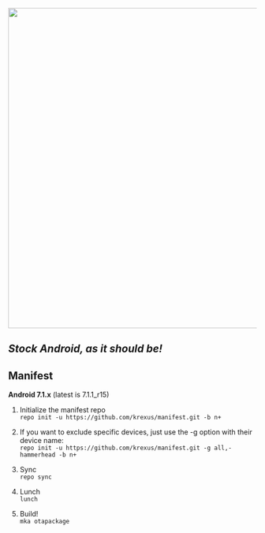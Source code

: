 <p align="center">
  <img src="https://raw.github.com/krexus/manifest/n+/krexus-logo.png" width="650">
</p>


*Stock Android, as it should be!*
---------------------------------

Manifest
--------

**Android 7.1.x** (latest is 7.1.1_r15)

1. Initialize the manifest repo		
`repo init -u https://github.com/krexus/manifest.git -b n+`

  1. If you want to exclude specific devices, just use the -g option with their device name:  
  `repo init -u https://github.com/krexus/manifest.git -g all,-hammerhead -b n+`

2. Sync		
`repo sync`
 
3. Lunch		
`lunch`

4. Build!		
`mka otapackage`
